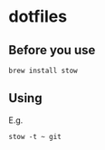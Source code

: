 # dotfiles

## Before you use

```shell
brew install stow
```

## Using

E.g.

```shell
stow -t ~ git
```
